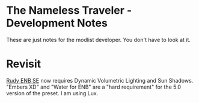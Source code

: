 # The Nameless Traveler - Development Notes

These are just notes for the modlist developer. You don't have to look at it.

# Revisit

[Rudy ENB SE](https://www.nexusmods.com/skyrimspecialedition/mods/39113?tab=description) now requires Dynamic Volumetric Lighting and Sun Shadows.
"Embers XD" and "Water for ENB" are a "hard requirement" for the 5.0 version of the preset.
I am using Lux.
